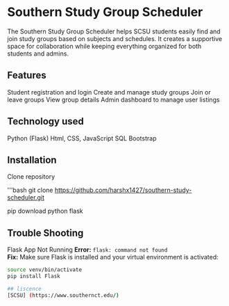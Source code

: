 # Southern Study Group Scheduler

The Southern Study Group Scheduler helps SCSU students easily find and join study groups based on subjects and schedules. It creates a supportive space for collaboration while keeping everything organized for both students and admins.

## Features
Student registration and login
Create and manage study groups
Join or leave groups
View group details
Admin dashboard to manage user listings

## Technology used

Python (Flask)
Html, CSS, JavaScript
SQL
Bootstrap


## Installation

Clone repository

'''bash
git clone https://github.com/harshx1427/southern-study-scheduler.git

pip download python flask


## Trouble Shooting
Flask App Not Running
**Error:** `flask: command not found`  
**Fix:** Make sure Flask is installed and your virtual environment is activated:
```bash
source venv/bin/activate
pip install Flask

## liscence
[SCSU] (https://www.southernct.edu/)
